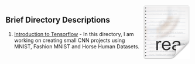 <img src="icon.png" align="right" />

## Brief Directory Descriptions

1. [Introduction to Tensorflow](https://github.com/asad-mahmood/Tensorflow-Learning-and-Projects/tree/main/Introduction%20to%20Tensor%20Flow) - In this directory, I am working on creating small CNN projects using MNIST, Fashion MNIST and Horse Human Datasets. 

